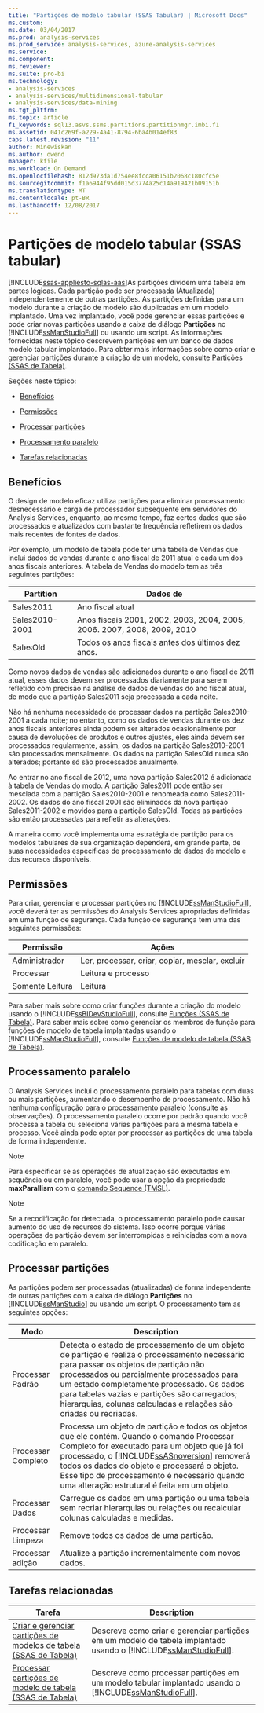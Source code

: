 ```yaml
---
title: "Partições de modelo tabular (SSAS Tabular) | Microsoft Docs"
ms.custom: 
ms.date: 03/04/2017
ms.prod: analysis-services
ms.prod_service: analysis-services, azure-analysis-services
ms.service: 
ms.component: 
ms.reviewer: 
ms.suite: pro-bi
ms.technology:
- analysis-services
- analysis-services/multidimensional-tabular
- analysis-services/data-mining
ms.tgt_pltfrm: 
ms.topic: article
f1_keywords: sql13.asvs.ssms.partitions.partitionmgr.imbi.f1
ms.assetid: 041c269f-a229-4a41-8794-6ba4b014ef83
caps.latest.revision: "11"
author: Minewiskan
ms.author: owend
manager: kfile
ms.workload: On Demand
ms.openlocfilehash: 812d973da1d754ee8fcca06151b2068c180cfc5e
ms.sourcegitcommit: f1a6944f95dd015d3774a25c14a919421b09151b
ms.translationtype: MT
ms.contentlocale: pt-BR
ms.lasthandoff: 12/08/2017
---
```

# <a name="tabular-model-partitions-ssas-tabular"></a>Partições de modelo tabular (SSAS tabular)
[!INCLUDE[ssas-appliesto-sqlas-aas](../../includes/ssas-appliesto-sqlas-aas.md)]As partições dividem uma tabela em partes lógicas. Cada partição pode ser processada (Atualizada) independentemente de outras partições. As partições definidas para um modelo durante a criação de modelo são duplicadas em um modelo implantado. Uma vez implantado, você pode gerenciar essas partições e pode criar novas partições usando a caixa de diálogo **Partições** no [!INCLUDE[ssManStudioFull](../../includes/ssmanstudiofull-md.md)] ou usando um script. As informações fornecidas neste tópico descrevem partições em um banco de dados modelo tabular implantado. Para obter mais informações sobre como criar e gerenciar partições durante a criação de um modelo, consulte [Partições &#40;SSAS de Tabela&#41;](../../analysis-services/tabular-models/partitions-ssas-tabular.md).  
  
 Seções neste tópico:  
  
-   [Benefícios](#bkmk_benefits)  
  
-   [Permissões](#bkmk_permissions)  
  
-   [Processar partições](#bkmk_process_partitions)  
  
-   [Processamento paralelo](#bkmk_parallelProc)  
  
-   [Tarefas relacionadas](#bkmk_related_tasks)  
  
##  <a name="bkmk_benefits"></a> Benefícios  
 O design de modelo eficaz utiliza partições para eliminar processamento desnecessário e carga de processador subsequente em servidores do Analysis Services, enquanto, ao mesmo tempo, faz certos dados que são processados e atualizados com bastante frequência refletirem os dados mais recentes de fontes de dados.  
  
 Por exemplo, um modelo de tabela pode ter uma tabela de Vendas que inclui dados de vendas durante o ano fiscal de 2011 atual e cada um dos anos fiscais anteriores. A tabela de Vendas do modelo tem as três seguintes partições:  
  
|Partition|Dados de|  
|---------------|---------------|  
|Sales2011|Ano fiscal atual|  
|Sales2010-2001|Anos fiscais 2001, 2002, 2003, 2004, 2005, 2006. 2007, 2008, 2009, 2010|  
|SalesOld|Todos os anos fiscais antes dos últimos dez anos.|  
  
 Como novos dados de vendas são adicionados durante o ano fiscal de 2011 atual, esses dados devem ser processados diariamente para serem refletido com precisão na análise de dados de vendas do ano fiscal atual, de modo que a partição Sales2011 seja processada a cada noite.  
  
 Não há nenhuma necessidade de processar dados na partição Sales2010-2001 a cada noite; no entanto, como os dados de vendas durante os dez anos fiscais anteriores ainda podem ser alterados ocasionalmente por causa de devoluções de produtos e outros ajustes, eles ainda devem ser processados regularmente, assim, os dados na partição Sales2010-2001 são processados mensalmente. Os dados na partição SalesOld nunca são alterados; portanto só são processados anualmente.  
  
 Ao entrar no ano fiscal de 2012, uma nova partição Sales2012 é adicionada à tabela de Vendas do modo. A partição Sales2011 pode então ser mesclada com a partição Sales2010-2001 e renomeada como Sales2011-2002. Os dados do ano fiscal 2001 são eliminados da nova partição Sales2011-2002 e movidos para a partição SalesOld. Todas as partições são então processadas para refletir as alterações.  
  
 A maneira como você implementa uma estratégia de partição para os modelos tabulares de sua organização dependerá, em grande parte, de suas necessidades específicas de processamento de dados de modelo e dos recursos disponíveis.  
  
##  <a name="bkmk_permissions"></a> Permissões  
 Para criar, gerenciar e processar partições no [!INCLUDE[ssManStudioFull](../../includes/ssmanstudiofull-md.md)], você deverá ter as permissões do Analysis Services apropriadas definidas em uma função de segurança. Cada função de segurança tem uma das seguintes permissões:  
  
|Permissão|Ações|  
|----------------|-------------|  
|Administrador|Ler, processar, criar, copiar, mesclar, excluir|  
|Processar|Leitura e processo|  
|Somente Leitura|Leitura|  
  
 Para saber mais sobre como criar funções durante a criação do modelo usando o [!INCLUDE[ssBIDevStudioFull](../../includes/ssbidevstudiofull-md.md)], consulte [Funções &#40;SSAS de Tabela&#41;](../../analysis-services/tabular-models/roles-ssas-tabular.md). Para saber mais sobre como gerenciar os membros de função para funções de modelo de tabela implantadas usando o [!INCLUDE[ssManStudioFull](../../includes/ssmanstudiofull-md.md)], consulte [Funções de modelo de tabela &#40;SSAS de Tabela&#41;](../../analysis-services/tabular-models/tabular-model-roles-ssas-tabular.md).  
  
##  <a name="bkmk_parallelProc"></a> Processamento paralelo  
O Analysis Services inclui o processamento paralelo para tabelas com duas ou mais partições, aumentando o desempenho de processamento. Não há nenhuma configuração para o processamento paralelo (consulte as observações). O processamento paralelo ocorre por padrão quando você processa a tabela ou seleciona várias partições para a mesma tabela e processo. Você ainda pode optar por processar as partições de uma tabela de forma independente.  
  
> [!NOTE]  
>  Para especificar se as operações de atualização são executadas em sequência ou em paralelo, você pode usar a opção da propriedade **maxParallism** com o [comando Sequence (TMSL)](../../analysis-services/tabular-models-scripting-language-commands/sequence-command-tmsl.md).

> [!NOTE]  
>  Se a recodificação for detectada, o processamento paralelo pode causar aumento do uso de recursos do sistema. Isso ocorre porque várias operações de partição devem ser interrompidas e reiniciadas com a nova codificação em paralelo.  
  
##  <a name="bkmk_process_partitions"></a> Processar partições  
 As partições podem ser processadas (atualizadas) de forma independente de outras partições com a caixa de diálogo **Partições** no [!INCLUDE[ssManStudio](../../includes/ssmanstudio-md.md)] ou usando um script. O processamento tem as seguintes opções:  
  
|Modo|Description|  
|----------|-----------------|  
|Processar Padrão|Detecta o estado de processamento de um objeto de partição e realiza o processamento necessário para passar os objetos de partição não processados ou parcialmente processados para um estado completamente processado. Os dados para tabelas vazias e partições são carregados; hierarquias, colunas calculadas e relações são criadas ou recriadas.|  
|Processar Completo|Processa um objeto de partição e todos os objetos que ele contém. Quando o comando Processar Completo for executado para um objeto que já foi processado, o [!INCLUDE[ssASnoversion](../../includes/ssasnoversion-md.md)] removerá todos os dados do objeto e processará o objeto. Esse tipo de processamento é necessário quando uma alteração estrutural é feita em um objeto.|  
|Processar Dados|Carregue os dados em uma partição ou uma tabela sem recriar hierarquias ou relações ou recalcular colunas calculadas e medidas.|  
|Processar Limpeza|Remove todos os dados de uma partição.|  
|Processar adição|Atualize a partição incrementalmente com novos dados.|  
  
##  <a name="bkmk_related_tasks"></a> Tarefas relacionadas  
  
|Tarefa|Description|  
|----------|-----------------|  
|[Criar e gerenciar partições de modelos de tabela &#40;SSAS de Tabela&#41;](../../analysis-services/tabular-models/create-and-manage-tabular-model-partitions-ssas-tabular.md)|Descreve como criar e gerenciar partições em um modelo de tabela implantado usando o [!INCLUDE[ssManStudioFull](../../includes/ssmanstudiofull-md.md)].|  
|[Processar partições de modelo de tabela &#40;SSAS de Tabela&#41;](../../analysis-services/tabular-models/process-tabular-model-partitions-ssas-tabular.md)|Descreve como processar partições em um modelo tabular implantado usando o [!INCLUDE[ssManStudioFull](../../includes/ssmanstudiofull-md.md)].|  
  
  
